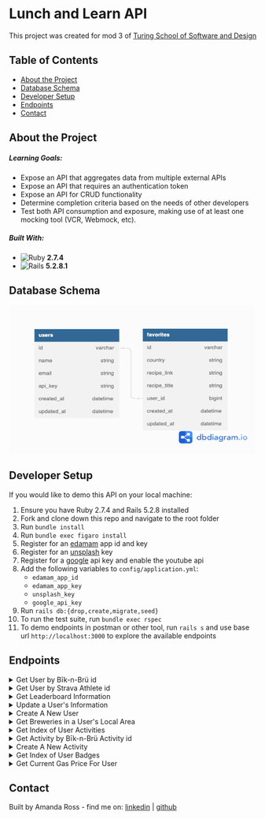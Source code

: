 # Lunch and Learn API

This project was created for mod 3 of [Turing School of Software and Design](https://turing.edu/) 


## Table of Contents
- [About the Project](#about-the-project)
- [Database Schema](#database-schema)
- [Developer Setup](#developer-setup)
- [Endpoints](#endpoints)
- [Contact](#contact)

## About the Project
##### Learning Goals:
  - Expose an API that aggregates data from multiple external APIs
  - Expose an API that requires an authentication token
  - Expose an API for CRUD functionality
  - Determine completion criteria based on the needs of other developers
  - Test both API consumption and exposure, making use of at least one mocking tool (VCR, Webmock, etc).

##### Built With:
  - ![Ruby](https://img.shields.io/badge/Ruby-CC342D?style=for-the-badge&logo=ruby&logoColor=white) **2.7.4**
  - ![Rails](https://img.shields.io/badge/Ruby_on_Rails-CC0000?style=for-the-badge&logo=ruby-on-rails&logoColor=white) **5.2.8.1**

## Database Schema
<img src="doc/schema.png" alt="db schema" class="center" width="500" height="300">

## Developer Setup
If you would like to demo this API on your local machine:
  1. Ensure you have Ruby 2.7.4 and Rails 5.2.8 installed
  1. Fork and clone down this repo and navigate to the root folder
  1. Run `bundle install`
  1. Run `bundle exec figaro install`
  1. Register for an [edamam](https://developer.edamam.com/edamam-recipe-api) app id and key
  1. Register for an [unsplash]() key
  1. Register for a [google]() api key and enable the youtube api
  1. Add the following variables to `config/application.yml`:
      * `edamam_app_id`
      * `edamam_app_key`
      * `unsplash_key`
      * `google_api_key`
  1. Run `rails db:{drop,create,migrate,seed}`
  1. To run the test suite, run `bundle exec rspec` 
  1. To demo endpoints in postman or other tool, run `rails s` and use base url `http://localhost:3000` to explore the available endpoints

## Endpoints
<details close>
<summary> Get User by Bīk-n-Brü id</summary><br>

  - GET "/api/v1/users/:id"<br>
  - Sample response body: <br>
    ```
      {
        "data": {
            "id": "2",
            "type": "user",
            "attributes": {
                "username": "testcase",
                "token": "12345abcde",
                "athlete_id": "12345",
                "city": "Not a city",
                "state": "Not a state"
              }
          }
      }
    ```
  
</details>

<details close>
<summary> Get User by Strava Athlete id</summary><br>

  - GET "/api/v1/users/:athlete_id?q=athlete_id"
  - Sample response body: 
    ```
      {
        "data": {
            "id": "2",
            "type": "user",
            "attributes": {
                "username": "testcase",
                "token": "12345abcde",
                "athlete_id": "12345",
                "city": "Not a city",
                "state": "Not a state"
              }
          }
      }
    ```
</details>

<details close>
<summary> Get Leaderboard Information</summary><br>

  - GET "/api/v1/leaderboard"
  - Sample response body: 
    ```
      {
        "data": [
          {
              "id": "",
              "type": "leader",
              "attributes": {
                  "username": "Muzgash",
                  "miles": 3039.5499999999997,
                  "beers": 363,
                  "co2_saved": 2735.6200000000003
              }
          },
          {
              "id": "",
              "type": "leader",
              "attributes": {
                  "username": "Eofor",
                  "miles": 3027.1300000000006,
                  "beers": 365,
                  "co2_saved": 2724.4199999999996
              }
          },
          {
              "id": "",
              "type": "leader",
              "attributes": {
                  "username": "Gléowine",
                  "miles": 3021.000000000001,
                  "beers": 360,
                  "co2_saved": 2718.93
              }
          },
          {...},
          {...},
        ...
        ]
      }
    ```
</details>


<details close>
<summary> Update a User's Information</summary><br>

  - PATCH "/api/v1/users/:user_id"<br>
  - Sample request body: <br>
    ```
       {
          "user": {
              "data": {
                          "city":"Eugene", 
                          "state":"Oregon"
                      }
          }
      }
    ```
  - Sample response body: <br>
    ```
      {
        :data=>{
            :id=>"5",
            :type=>"user",
            :attributes=>{
                :username=>"testcase",
                :token=>"12345abcde",
                :athlete_id=>"12345",
                :city=>"Eugene",
                :state=>"Oregon"
                }, 
                  :relationships=>
                    {:activities=>{
                      :data=>[]
                  }
              }
          }
      }
    ```
</details>

<details close>
<summary> Create A New User</summary><br>

  - POST "/api/v1/users"<br>
  - Sample request body: <br>
    ```
       {
          "user": {
              "data": {
                          "athlete_id":"12345678910112", 
                          "username":"testcase5", 
                          "token":"12345abcde"
                      }
          }
      }
    ```
  - Sample response body: <br>
    ```
      {
        :data=>{
            :id=>"5",
            :type=>"user",
            :attributes=>{
                :username=>"testcase5",
                :token=>"12345abcde",
                "athlete_id":"12345678910112",
                :city=>"Eugene",
                :state=>"Oregon"
                }, 
                  :relationships=>
                    {:activities=>{
                      :data=>[]
                  }
              }
          }
      }
    ```
</details>

<details close>
<summary> Get Breweries in a User's Local Area</summary><br>

  - GET "/api/v1/breweries/:user_id"
  - Sample response body:
    ```
      {
        "data": [
            {
                "id": "10-barrel-brewing-co-denver-denver",
                "type": "brewery",
                "attributes": {
                    "name": "10 Barrel Brewing Co - Denver",
                    "street_address": "2620 Walnut St",
                    "city": "Denver",
                    "state": "Colorado",
                    "zipcode": "80205-2231",
                    "phone": "7205738992",
                    "website_url": null
                }
            },
            {
                "id": "14er-brewing-company-denver",
                "type": "brewery",
                "attributes": {
                    "name": "14er Brewing Company",
                    "street_address": "2801 Walnut St",
                    "city": "Denver",
                    "state": "Colorado",
                    "zipcode": "80205-2235",
                    "phone": "7207731437",
                    "website_url": "http://www.14erBrewing.com"
                }
            },
            {
                "id": "aero-craft-brewing-denver",
                "type": "brewery",
                "attributes": {
                    "name": "Aero Craft Brewing",
                    "street_address": null,
                    "city": "Denver",
                    "state": "Colorado",
                    "zipcode": "80212-2199",
                    "phone": "3039185446",
                    "website_url": "http://www.aerocraft.beer"
                }
            },
            {...},
            {...},
          ...
        ]
      }
    ```
</details>

<details close>
<summary> Get Index of User Activities</summary><br>

  - GET "/api/v1/users/:user_id/activities"<br>
  - Sample response body: <br>
    ```
      {
        "data": [
            {
                "id": "701",
                "type": "activity",
                "attributes": {
                    "brewery_name": "Mirella Jenkins",
                    "distance": 92.64,
                    "calories": 2779,
                    "num_drinks": 11,
                    "drink_type": "Racer 5 India Pale Ale, Bear Republic Bre",
                    "dollars_saved": 14.74,
                    "lbs_carbon_saved": 83.38,
                    "created_at": "2023-01-10T13:18:37.335Z",
                    "user_id": 15
                },
                "relationships": {
                    "user": {
                        "data": {
                            "id": "15",
                            "type": "user"
                        }
                    }
                }
            },
            {
                "id": "702",
                "type": "activity",
                "attributes": {
                    "brewery_name": "Henry Adams",
                    "distance": 65.33,
                    "calories": 1959,
                    "num_drinks": 8,
                    "drink_type": "Stone IPA",
                    "dollars_saved": 10.39,
                    "lbs_carbon_saved": 58.8,
                    "created_at": "2023-01-10T13:18:37.354Z",
                    "user_id": 15
                },
                "relationships": {
                    "user": {
                        "data": {
                            "id": "15",
                            "type": "user"
                        }
                    }
                }
            },
            {...},
            {...},
          ...
        ]
      }
    ```
</details>

<details close>
<summary> Get Activity by Bīk-n-Brü Activity id</summary><br>

  - GET "/api/v1/acitivities/:activity_id"<br>
  - Sample response body: <br>
    ```
      {
          "data": {
              "id": "701",
              "type": "activity",
              "attributes": {
                  "brewery_name": "Mirella Jenkins",
                  "distance": 92.64,
                  "calories": 2779,
                  "num_drinks": 11,
                  "drink_type": "Racer 5 India Pale Ale, Bear Republic Bre",
                  "dollars_saved": 14.74,
                  "lbs_carbon_saved": 83.38,
                  "created_at": "2023-01-10T13:18:37.335Z",
                  "user_id": 15
              },
              "relationships": {
                  "user": {
                      "data": {
                          "id": "15",
                          "type": "user"
                      }
                  }
              }
          }
      }
    ```
  
</details>

<details close>
<summary> Create A New Activity</summary><br>

  - POST "/api/v1/activities"<br>
  - Sample request body: <br>
    ```
      {
          "activity": {
              "data": {
                          "brewery_name": "Name",
                          "drink_type": "IPA",
                          "user_id": "15"
                      }
          }
      }
    ```
  - Sample response body: <br>
    ```
      {
          "data": {
              "id": "701",
              "type": "activity",
              "attributes": {
                  "brewery_name": "Name",
                  "distance": 92.64,
                  "calories": 2779,
                  "num_drinks": 11,
                  "drink_type": "IPA",
                  "dollars_saved": 14.74,
                  "lbs_carbon_saved": 83.38,
                  "created_at": "2023-01-10T13:18:37.335Z",
                  "user_id": 15
              },
              "relationships": {
                  "user": {
                      "data": {
                          "id": "15",
                          "type": "user"
                      }
                  }
              }
          }
      }
    ```
</details>

<details close>
<summary> Get Index of User Badges</summary><br>

  - GET "/api/v1/users/:user_id/badges"<br>
  - Sample response body: <br>
    ```
      {
        "data": [
            {
                "id": "141",
                "type": "badge",
                "attributes": {
                    "title": "Completed 1 Activity"
                },
                "relationships": {
                    "user": {
                        "data": {
                            "id": "15",
                            "type": "user"
                        }
                    }
                }
            },
            {
                "id": "142",
                "type": "badge",
                "attributes": {
                    "title": "Cycled 100 miles"
                },
                "relationships": {
                    "user": {
                        "data": {
                            "id": "15",
                            "type": "user"
                        }
                    }
                }
            },
            {
                "id": "143",
                "type": "badge",
                "attributes": {
                    "title": "Cycled 500 miles"
                },
                "relationships": {
                    "user": {
                        "data": {
                            "id": "15",
                            "type": "user"
                        }
                    }
                }
            },
            {...},
            {...},
          ...
        ]
      }
    ```
  
</details>

<details close>
<summary> Get Current Gas Price For User</summary><br>

  - GET "/api/v1/gas_price/:user_id"<br>
  - Sample response body: <br>
    ```
      {
          "data": {
              "state": "Colorado",
              "gas_price": 3.129
          }
      }
    ```
  
</details>


## Contact

Built by Amanda Ross - find me on: [linkedin](https://www.linkedin.com/in/amanda-ross-2a62093a/) | [github](https://github.com/amikaross)


